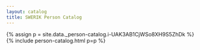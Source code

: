 ```yaml
---
layout: catalog
title: SWERIK Person Catalog
---
```

{% assign p = site.data._person-catalog.i-UAK3AB1CjWSo8XH9S5ZhDk %}
{% include person-catalog.html p=p %}

